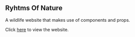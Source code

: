 ## Ryhtms Of Nature

A wildlife website that makes use of components and props.

Click [here]() to view the website. 